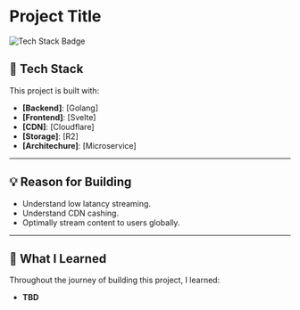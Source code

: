 # Project Title

![Tech Stack Badge]([https://img.shields.io/badge/Tech%20Stack-YourTechStackHere-blue](https://img.shields.io/badge/Tech%20Stack-Golang%20/%20Svelte-red))

## 🚀 Tech Stack

This project is built with:

- **[Backend]**: [Golang]
- **[Frontend]**: [Svelte]
- **[CDN]**: [Cloudflare]
- **[Storage]**: [R2]
- **[Architechure]**: [Microservice]

---

## 💡 Reason for Building

- Understand low latancy streaming.
- Understand CDN cashing.
- Optimally stream content to users globally.

---

## 🌱 What I Learned

Throughout the journey of building this project, I learned:

- **TBD**
